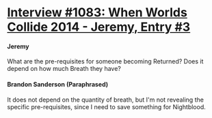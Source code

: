 # [Interview #1083: When Worlds Collide 2014 - Jeremy, Entry #3](https://www.theoryland.com/intvmain.php?i=1083#3)

#### Jeremy

What are the pre-requisites for someone becoming Returned? Does it depend on how much Breath they have?

#### Brandon Sanderson (Paraphrased)

It does not depend on the quantity of breath, but I'm not revealing the specific pre-requisites, since I need to save something for Nightblood.

